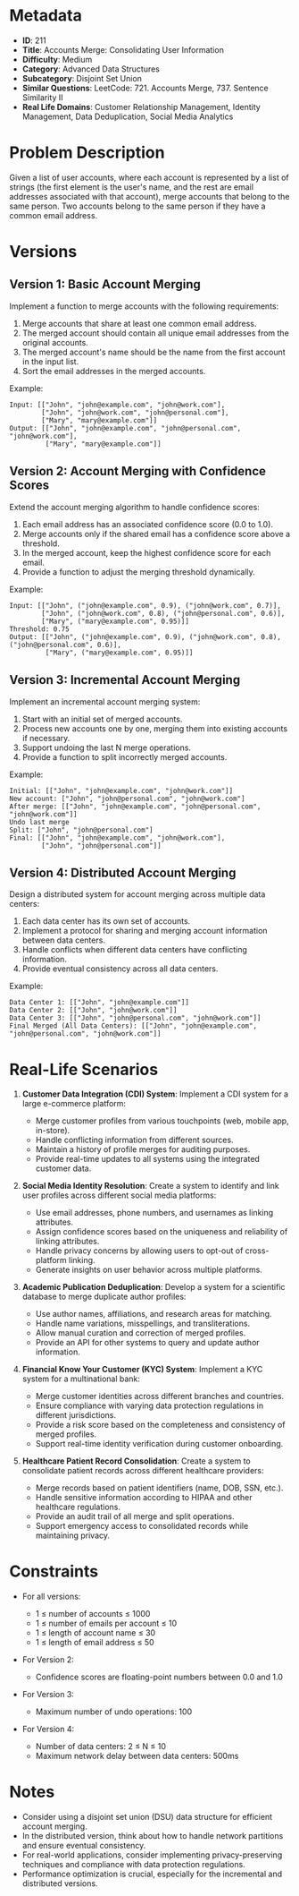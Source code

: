 # Metadata

- **ID**: 211
- **Title**: Accounts Merge: Consolidating User Information
- **Difficulty**: Medium
- **Category**: Advanced Data Structures
- **Subcategory**: Disjoint Set Union
- **Similar Questions**: LeetCode: 721. Accounts Merge, 737. Sentence Similarity II
- **Real Life Domains**: Customer Relationship Management, Identity Management, Data Deduplication, Social Media Analytics

# Problem Description

Given a list of user accounts, where each account is represented by a list of strings (the first element is the user's name, and the rest are email addresses associated with that account), merge accounts that belong to the same person. Two accounts belong to the same person if they have a common email address.

# Versions

## Version 1: Basic Account Merging

Implement a function to merge accounts with the following requirements:
1. Merge accounts that share at least one common email address.
2. The merged account should contain all unique email addresses from the original accounts.
3. The merged account's name should be the name from the first account in the input list.
4. Sort the email addresses in the merged accounts.

Example:
```
Input: [["John", "john@example.com", "john@work.com"],
        ["John", "john@work.com", "john@personal.com"],
        ["Mary", "mary@example.com"]]
Output: [["John", "john@example.com", "john@personal.com", "john@work.com"],
         ["Mary", "mary@example.com"]]
```

## Version 2: Account Merging with Confidence Scores

Extend the account merging algorithm to handle confidence scores:
1. Each email address has an associated confidence score (0.0 to 1.0).
2. Merge accounts only if the shared email has a confidence score above a threshold.
3. In the merged account, keep the highest confidence score for each email.
4. Provide a function to adjust the merging threshold dynamically.

Example:
```
Input: [["John", ("john@example.com", 0.9), ("john@work.com", 0.7)],
        ["John", ("john@work.com", 0.8), ("john@personal.com", 0.6)],
        ["Mary", ("mary@example.com", 0.95)]]
Threshold: 0.75
Output: [["John", ("john@example.com", 0.9), ("john@work.com", 0.8), ("john@personal.com", 0.6)],
         ["Mary", ("mary@example.com", 0.95)]]
```

## Version 3: Incremental Account Merging

Implement an incremental account merging system:
1. Start with an initial set of merged accounts.
2. Process new accounts one by one, merging them into existing accounts if necessary.
3. Support undoing the last N merge operations.
4. Provide a function to split incorrectly merged accounts.

Example:
```
Initial: [["John", "john@example.com", "john@work.com"]]
New account: ["John", "john@personal.com", "john@work.com"]
After merge: [["John", "john@example.com", "john@personal.com", "john@work.com"]]
Undo last merge
Split: ["John", "john@personal.com"]
Final: [["John", "john@example.com", "john@work.com"],
        ["John", "john@personal.com"]]
```

## Version 4: Distributed Account Merging

Design a distributed system for account merging across multiple data centers:
1. Each data center has its own set of accounts.
2. Implement a protocol for sharing and merging account information between data centers.
3. Handle conflicts when different data centers have conflicting information.
4. Provide eventual consistency across all data centers.

Example:
```
Data Center 1: [["John", "john@example.com"]]
Data Center 2: [["John", "john@work.com"]]
Data Center 3: [["John", "john@personal.com", "john@work.com"]]
Final Merged (All Data Centers): [["John", "john@example.com", "john@personal.com", "john@work.com"]]
```

# Real-Life Scenarios

1. **Customer Data Integration (CDI) System**:
   Implement a CDI system for a large e-commerce platform:
   - Merge customer profiles from various touchpoints (web, mobile app, in-store).
   - Handle conflicting information from different sources.
   - Maintain a history of profile merges for auditing purposes.
   - Provide real-time updates to all systems using the integrated customer data.

2. **Social Media Identity Resolution**:
   Create a system to identify and link user profiles across different social media platforms:
   - Use email addresses, phone numbers, and usernames as linking attributes.
   - Assign confidence scores based on the uniqueness and reliability of linking attributes.
   - Handle privacy concerns by allowing users to opt-out of cross-platform linking.
   - Generate insights on user behavior across multiple platforms.

3. **Academic Publication Deduplication**:
   Develop a system for a scientific database to merge duplicate author profiles:
   - Use author names, affiliations, and research areas for matching.
   - Handle name variations, misspellings, and transliterations.
   - Allow manual curation and correction of merged profiles.
   - Provide an API for other systems to query and update author information.

4. **Financial Know Your Customer (KYC) System**:
   Implement a KYC system for a multinational bank:
   - Merge customer identities across different branches and countries.
   - Ensure compliance with varying data protection regulations in different jurisdictions.
   - Provide a risk score based on the completeness and consistency of merged profiles.
   - Support real-time identity verification during customer onboarding.

5. **Healthcare Patient Record Consolidation**:
   Create a system to consolidate patient records across different healthcare providers:
   - Merge records based on patient identifiers (name, DOB, SSN, etc.).
   - Handle sensitive information according to HIPAA and other healthcare regulations.
   - Provide an audit trail of all merge and split operations.
   - Support emergency access to consolidated records while maintaining privacy.

# Constraints

- For all versions:
  - 1 ≤ number of accounts ≤ 1000
  - 1 ≤ number of emails per account ≤ 10
  - 1 ≤ length of account name ≤ 30
  - 1 ≤ length of email address ≤ 50

- For Version 2:
  - Confidence scores are floating-point numbers between 0.0 and 1.0

- For Version 3:
  - Maximum number of undo operations: 100

- For Version 4:
  - Number of data centers: 2 ≤ N ≤ 10
  - Maximum network delay between data centers: 500ms

# Notes

- Consider using a disjoint set union (DSU) data structure for efficient account merging.
- In the distributed version, think about how to handle network partitions and ensure eventual consistency.
- For real-world applications, consider implementing privacy-preserving techniques and compliance with data protection regulations.
- Performance optimization is crucial, especially for the incremental and distributed versions.